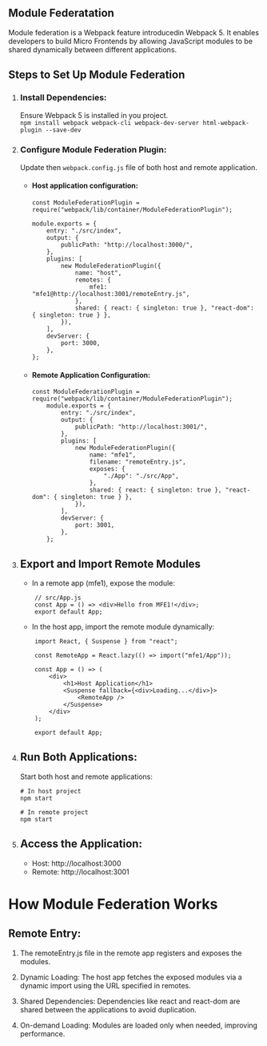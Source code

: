 ## Module Federatation

Module federation is a Webpack feature introducedin Webpack 5. It enables developers to build Micro Frontends by allowing  JavaScript modules to be shared dynamically between different applications.

## Steps to Set Up Module Federation

1. ### Install Dependencies: 
    Ensure Webpack 5 is installed in you project.
    <br/>
    ```npm install webpack webpack-cli webpack-dev-server html-webpack-plugin --save-dev```

2. ### Configure Module Federation Plugin: 
    Update then ```webpack.config.js``` file of both host and remote application.

    - #### Host application configuration: 
        ```
        const ModuleFederationPlugin = require("webpack/lib/container/ModuleFederationPlugin");

        module.exports = {
            entry: "./src/index",
            output: {
                publicPath: "http://localhost:3000/",
            },
            plugins: [
                new ModuleFederationPlugin({
                    name: "host",
                    remotes: {
                        mfe1: "mfe1@http://localhost:3001/remoteEntry.js",
                    },
                    shared: { react: { singleton: true }, "react-dom": { singleton: true } },
                }),
            ],
            devServer: {
                port: 3000,
            },
        };
        ```

    - #### Remote Application Configuration:
        ```
        const ModuleFederationPlugin = require("webpack/lib/container/ModuleFederationPlugin");
            module.exports = {
                entry: "./src/index",
                output: {
                    publicPath: "http://localhost:3001/",
                },
                plugins: [
                    new ModuleFederationPlugin({
                        name: "mfe1",
                        filename: "remoteEntry.js",
                        exposes: {
                            "./App": "./src/App",
                        },
                        shared: { react: { singleton: true }, "react-dom": { singleton: true } },
                    }),
                ],
                devServer: {
                    port: 3001,
                },
            };
        ```

3. ## Export and Import Remote Modules
    - In a remote app (mfe1), expose the module:
    ```
        // src/App.js
        const App = () => <div>Hello from MFE1!</div>;
        export default App;
    ```

    - In the host app, import the remote module dynamically:

    ```
        import React, { Suspense } from "react";

        const RemoteApp = React.lazy(() => import("mfe1/App"));

        const App = () => (
            <div>
                <h1>Host Application</h1>
                <Suspense fallback={<div>Loading...</div>}>
                    <RemoteApp />
                </Suspense>
            </div>
        );

        export default App;
    ```
4. ## Run Both Applications:
    Start both host and remote applications:
    ```
    # In host project
    npm start

    # In remote project
    npm start
    ```
5. ## Access the Application: 
    - Host: http://localhost:3000
    - Remote: http://localhost:3001


# How Module Federation Works

## Remote Entry: 
1. The remoteEntry.js file in the remote app registers and exposes the modules.

2. Dynamic Loading: The host app fetches the exposed modules via a dynamic import using the URL specified in remotes.

3. Shared Dependencies: Dependencies like react and react-dom are shared between the applications to avoid duplication.

4. On-demand Loading: Modules are loaded only when needed, improving performance.
